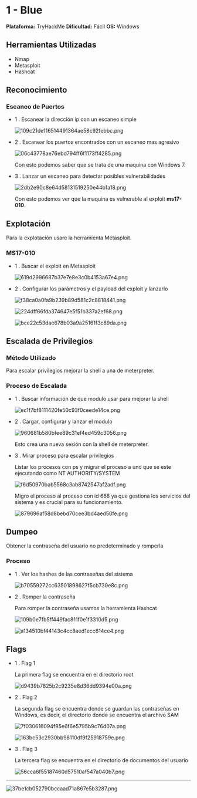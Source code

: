 # 1 - Blue

**Plataforma:** TryHackMe
**Dificultad:** Fácil
**OS:** Windows

## Herramientas Utilizadas

- Nmap
- Metasploit
- Hashcat

## Reconocimiento

### Escaneo de Puertos

- 1 . Escanear la dirección ip con un escaneo simple

  ![109c21de116514491364ae58c92febbc.png](./_resources/109c21de116514491364ae58c92febbc.png)

- 2 . Escanear los puertos encontrados con un escaneo mas agresivo

  ![06c43778ae76ebd794ff6f1173ff4285.png](./_resources/06c43778ae76ebd794ff6f1173ff4285.png)

  Con esto podemos saber que se trata de una maquina con Windows 7.

- 3 . Lanzar un escaneo para detectar posibles vulnerabilidades

  ![2db2e90c8e64d58131519250e44b1a18.png](./_resources/2db2e90c8e64d58131519250e44b1a18.png)

  Con esto podemos ver que la maquina es vulnerable al exploit **ms17-010**.

## Explotación

Para la explotación usare la herramienta Metasploit.

### MS17-010

- 1 . Buscar el exploit en Metasploit

  ![619d2996687b37e7e8e3c0b4153a67e4.png](./_resources/619d2996687b37e7e8e3c0b4153a67e4.png)

- 2 . Configurar los parámetros y el payload del exploit y lanzarlo

  ![f38ca0a0fa9b239b89d581c2c8818441.png](./_resources/f38ca0a0fa9b239b89d581c2c8818441.png)

  ![224dff66fda374647e5f51b337a2ef68.png](./_resources/224dff66fda374647e5f51b337a2ef68.png)

  ![bce22c53dae678b03a9a25161f3c89da.png](./_resources/bce22c53dae678b03a9a25161f3c89da.png)

## Escalada de Privilegios

### Método Utilizado

Para escalar privilegios mejorar la shell a una de meterpreter.

### Proceso de Escalada

- 1 . Buscar información de que modulo usar para mejorar la shell

  ![ec1f7bf8111420fe50c93f0ceede14ce.png](./_resources/ec1f7bf8111420fe50c93f0ceede14ce.png)

- 2 . Cargar, configurar y lanzar el modulo

  ![960681b580bfee89c31ef4ed459c3056.png](./_resources/960681b580bfee89c31ef4ed459c3056.png)

  Esto crea una nueva sesión con la shell de meterpreter.

- 3 . Mirar proceso para escalar privilegios

  Listar los procesos con ps y migrar el proceso a uno que se este ejecutando como NT AUTHORITY/SYSTEM

  ![f6d50970bab5568c3ab8742547af2adf.png](./_resources/f6d50970bab5568c3ab8742547af2adf.png)

  Migro el proceso al proceso con id 668 ya que gestiona los servicios del sistema y es crucial para su funcionamiento.

  ![879696af58d8bebd70cee3bd4aed50fe.png](./_resources/879696af58d8bebd70cee3bd4aed50fe.png)

## Dumpeo

Obtener la contraseña del usuario no predeterminado y romperla

### Proceso

- 1 . Ver los hashes de las contraseñas del sistema

  ![b70559272cc63501898627f5cb730e8c.png](./_resources/b70559272cc63501898627f5cb730e8c.png)

- 2 . Romper la contraseña

  Para romper la contraseña usamos la herramienta Hashcat

  ![109b0e7fb5ff449fac811f0e1f3310d5.png](./_resources/109b0e7fb5ff449fac811f0e1f3310d5.png)

  ![a134510bf44143c4cc8aed1ecc614ce4.png](./_resources/a134510bf44143c4cc8aed1ecc614ce4.png)

## Flags

- 1 . Flag 1

  La primera flag se encuentra en el directorio root

  ![d9439b7825b2c9235e8d36dd9394e00a.png](./_resources/d9439b7825b2c9235e8d36dd9394e00a.png)

- 2 . Flag 2

  La segunda flag se encuentra donde se guardan las contraseñas en Windows, es decir, el directorio donde se encuentra el archivo SAM

  ![7f030616094f95e6f6e5795b9c76d07a.png](./_resources/7f030616094f95e6f6e5795b9c76d07a.png)

  ![163bc53c2930bb98110df9f25918759e.png](./_resources/163bc53c2930bb98110df9f25918759e.png)

- 3 . Flag 3

  La tercera flag se encuentra en el directorio de documentos del usuario

  ![56cca6f55187460d57510af547a040b7.png](./_resources/56cca6f55187460d57510af547a040b7.png)

---

![37be1cb052790bccaad71a867e5b3287.png](./_resources/37be1cb052790bccaad71a867e5b3287.png)
